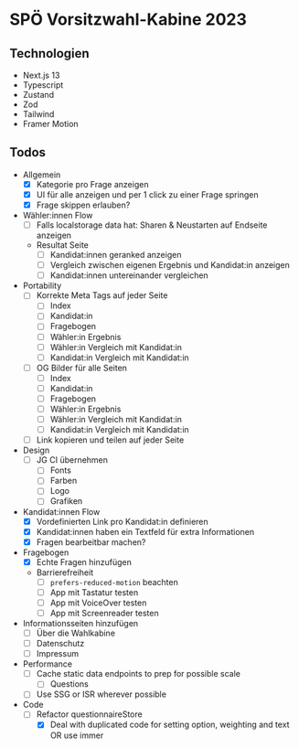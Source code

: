 # SPÖ Vorsitzwahl-Kabine 2023

## Technologien
- Next.js 13
- Typescript
- Zustand
- Zod
- Tailwind
- Framer Motion

## Todos
- Allgemein 
    - [x] Kategorie pro Frage anzeigen
    - [x] UI für alle anzeigen und per 1 click zu einer Frage springen
    - [x] Frage skippen erlauben?
- Wähler:innen Flow
    - [ ] Falls localstorage data hat: Sharen & Neustarten auf Endseite anzeigen 
    - Resultat Seite
        - [ ] Kandidat:innen geranked anzeigen
        - [ ] Vergleich zwischen eigenen Ergebnis und Kandidat:in anzeigen
        - [ ] Kandidat:innen untereinander vergleichen
- Portability
    - [ ] Korrekte Meta Tags auf jeder Seite
        - [ ] Index
        - [ ] Kandidat:in
        - [ ] Fragebogen
        - [ ] Wähler:in Ergebnis
        - [ ] Wähler:in Vergleich mit Kandidat:in
        - [ ] Kandidat:in Vergleich mit Kandidat:in
    - [ ] OG Bilder für alle Seiten
        - [ ] Index
        - [ ] Kandidat:in
        - [ ] Fragebogen
        - [ ] Wähler:in Ergebnis
        - [ ] Wähler:in Vergleich mit Kandidat:in
        - [ ] Kandidat:in Vergleich mit Kandidat:in
    - [ ] Link kopieren und teilen auf jeder Seite
- Design
    - [ ] JG CI übernehmen
        - [ ] Fonts
        - [ ] Farben
        - [ ] Logo
        - [ ] Grafiken
- Kandidat:innen Flow
    - [x] Vordefinierten Link pro Kandidat:in definieren
    - [x] Kandidat:innen haben ein Textfeld für extra Informationen
    - [x] Fragen bearbeitbar machen?
- Fragebogen
    - [x] Echte Fragen hinzufügen
    - Barrierefreiheit
        - [ ] `prefers-reduced-motion` beachten
        - [ ] App mit Tastatur testen
        - [ ] App mit VoiceOver testen
        - [ ] App mit Screenreader testen
- Informationsseiten hinzufügen
    - [ ] Über die Wahlkabine
    - [ ] Datenschutz
    - [ ] Impressum
- Performance
    - [ ] Cache static data endpoints to prep for possible scale
        - [ ] Questions
    - [ ] Use SSG or ISR wherever possible
- Code
    - [ ] Refactor questionnaireStore
        - [x] Deal with duplicated code for setting option, weighting and text OR use immer

